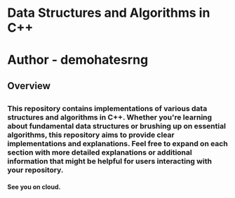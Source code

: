 <h1>Data Structures and Algorithms in C++</h1>
<h1>Author - demohatesrng</h1>
<h2>Overview<h2>
<h3>This repository contains implementations of various data structures and algorithms in C++. Whether you're learning about fundamental data structures or brushing up on essential algorithms, this repository aims to provide clear implementations and explanations. Feel free to expand on each section with more detailed explanations or additional information that might be helpful for users interacting with your repository.</h3>
<h4>See you on cloud.</h4>